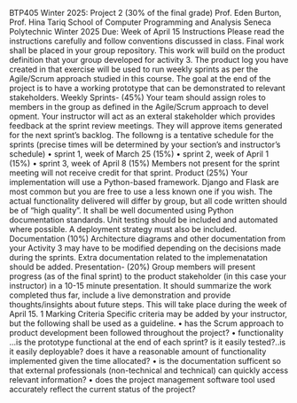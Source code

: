 BTP405 Winter 2025: Project 2 (30% of the final grade)
 Prof. Eden Burton, Prof. Hina Tariq
 School of Computer Programming and Analysis
 Seneca Polytechnic
 Winter 2025
 Due: Week of April 15
 Instructions
 Please read the instructions carefully and follow conventions discussed in class. Final work shall be
 placed in your group repository.
 This work will build on the product definition that your group developed for activity 3.
 The product log you have created in that exercise will be used to run weekly sprints as per the
 Agile/Scrum approach studied in this course. The goal at the end of the project is to have a working
 prototype that can be demonstrated to relevant stakeholders.
 Weekly Sprints- (45%)
 Your team should assign roles to members in the group as defined in the Agile/Scrum approach to devel
opment. Your instructor will act as an exteral stakeholder which provides feedback at the sprint review
 meetings. They will approve items generated for the next sprint’s backlog.
 The followng is a tentative schedule for the sprints (precise times will be determined by your section’s
 and instructor’s schedule)
 • sprint 1, week of March 25 (15%)
 • sprint 2, week of April 1 (15%)
 • sprint 3, week of April 8 (15%)
 Members not present for the sprint meeting will not receive credit for that sprint.
 Product (25%)
 Your implementation will use a Python-based framework. Django and Flask are most common but
 you are free to use a less known one if you wish.
 The actual functionality delivered will differ by group, but all code written should be of “high quality”.
 It shall be well documented using Python documentation standards. Unit testing should be included
 and automated where possible. A deployment strategy must also be included.
 Documentation (10%)
 Architecture diagrams and other documentation from your Activity 3 may have to be modified depending
 on the decisions made during the sprints. Extra documentation related to the implemenatation should
 be added.
 Presentation- (20%)
 Group members will present progress (as of the final sprint) to the product stakeholder (in this case your
 instructor) in a 10-15 minute presentation. It should summarize the work completed thus far, include
 a live demonstration and provide thoughts/insights about future steps. This will take place during the
 week of April 15.
 1
Marking Criteria
 Specific criteria may be added by your instructor, but the following shall be used as a guideline.
 • has the Scrum approach to product development been followed throughout the project?
 • functionality ...is the prototype functional at the end of each sprint? is it easily tested?..is it
 easily deployable? does it have a reasonable amount of functionality implemented given the time
 allocated?
 • is the documentation sufficent so that external professionals (non-technical and technical) can
 quickly access relevant information?
 • does the project management software tool used accurately reflect the current status of the project?